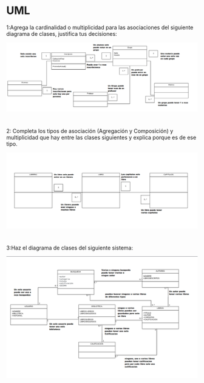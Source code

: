 # UML 

1:Agrega la cardinalidad o multiplicidad para las asociaciones del siguiente diagrama de clases, justifica tus decisiones:

![1](./img/UHL.png)


# 

2: Completa los tipos de asociación (Agregación y Composición) y multiplicidad que hay entre las clases siguientes y explica porque es de ese tipo.

![2](./img/2w.png)
# 


3:Haz el diagrama de clases del siguiente sistema:

![3](./img/44.png)